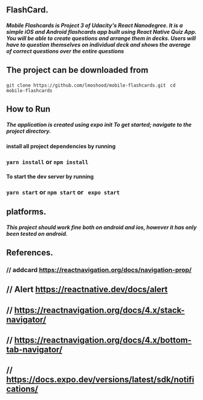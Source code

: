 
## FlashCard.
##### Mobile Flashcards is Project 3 of Udacity's React Nanodegree. It is a simple iOS and Android flashcards app built using React Native Quiz App. You will be able to create questions and arrange them in decks. Users will have to question themselves on individual deck and shows the average of correct questions over the entire questions

## The project can be downloaded from

```git clone https://github.com/lmoshood/mobile-flashcards.git ```
``` cd mobile-flashcards ```

## How to Run
##### The application is created using expo init To get started; navigate to the project directory.

#### install all project dependencies by running
### ```yarn install``` or ```npm install```
#### To start the dev server by running
### ```yarn start``` or ```npm start``` or ``` expo start```

## platforms.
##### This project should work fine both on android and ios, however it has only been tested on android.

## References.
### // addcard https://reactnavigation.org/docs/navigation-prop/

## // Alert https://reactnative.dev/docs/alert

## // https://reactnavigation.org/docs/4.x/stack-navigator/
## // https://reactnavigation.org/docs/4.x/bottom-tab-navigator/

## // https://docs.expo.dev/versions/latest/sdk/notifications/

